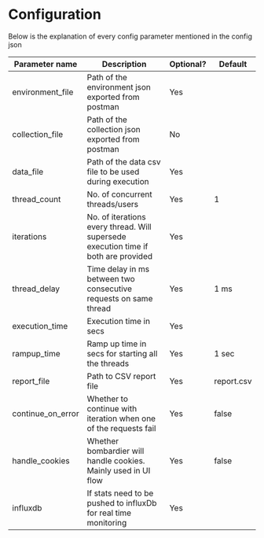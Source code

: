 # Configuration

Below is the explanation of every config parameter mentioned in the config json  
  
|Parameter name    |Description                                                                         |Optional?  |Default    |
|------------------|------------------------------------------------------------------------------------|-----------|-----------|
|environment_file  |Path of the environment json exported from postman                                  |Yes        |           |
|collection_file   |Path of the collection json exported from postman                                   |No         |           |
|data_file         |Path of the data csv file to be used during execution                               |Yes        |           |
|thread_count      |No. of concurrent threads/users                                                     |Yes        |1          |
|iterations        |No. of iterations every thread. Will supersede execution time if both are provided  |Yes        |           | 
|thread_delay      |Time delay in ms between two consecutive requests on same thread                    |Yes        |1 ms       |
|execution_time    |Execution time in secs                                                              |Yes        |           |
|rampup_time       |Ramp up time in secs for starting all the threads                                   |Yes        |1 sec      |
|report_file       |Path to CSV report file                                                             |Yes        |report.csv |
|continue_on_error |Whether to continue with iteration when one of the requests fail                    |Yes        |false      |
|handle_cookies    |Whether bombardier will handle cookies. Mainly used in UI flow                      |Yes        |false      |
|influxdb          |If stats need to be pushed to influxDb for real time monitoring                     |Yes        |           |
